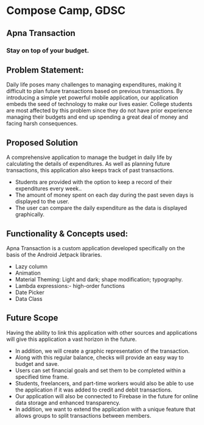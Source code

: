 # Compose Camp, GDSC
## Apna Transaction
### Stay on top of your budget.

## Problem Statement: 

Daily life poses many challenges to managing expenditures, making it difficult to plan future transactions based on previous transactions. 
By introducing a simple yet powerful mobile application, our application embeds the seed of technology to make our lives easier.
College students are most affected by this problem since they do not have prior experience managing their budgets and end up spending a great deal of money and facing harsh consequences.

## Proposed Solution

A comprehensive application to manage the budget in daily life by calculating the details of expenditures.
As well as planning future transactions, this application also keeps track of past transactions.
* Students are provided with the option to keep a record of their expenditures every week..
*  The amount of money spent on each day during the past seven days is displayed to the user.
* The user can compare the daily expenditure as the data is displayed graphically.

## Functionality & Concepts used:

Apna Transaction is a custom application developed specifically on the basis of the Android Jetpack libraries.
* Lazy column
* Animation
* Material Theming: Light and dark; shape modification; typography.
* Lambda expressions:- high-order functions
* Date Picker
* Data Class

## Future Scope
Having the ability to link this application with other sources and applications will give this application a vast horizon in the future. 
* In addition, we will create a graphic representation of the transaction.
* Along with this regular balance, checks will provide an easy way to budget and save.
* Users can set financial goals and set them to be completed within a specified time frame.
* Students, freelancers, and part-time workers would also be able to use the application if it was added to credit and debit transactions.
* Our application will also be connected to Firebase in the future for online data storage and enhanced transparency.
* In addition, we want to extend the application with a unique feature that allows groups to split transactions between members.
 



